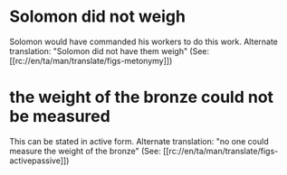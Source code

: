 # Solomon did not weigh

Solomon would have commanded his workers to do this work. Alternate translation: "Solomon did not have them weigh" (See: [[rc://en/ta/man/translate/figs-metonymy]])

# the weight of the bronze could not be measured

This can be stated in active form. Alternate translation: "no one could measure the weight of the bronze" (See: [[rc://en/ta/man/translate/figs-activepassive]])

